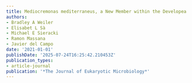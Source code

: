 ```yaml
---
title: Mediocremonas mediterraneus, a New Member within the Developea
authors:
- Bradley A Weiler
- Elisabet L Sà
- Michael E Sieracki
- Ramon Massana
- Javier del Campo
date: '2021-01-01'
publishDate: '2025-07-24T16:25:42.210453Z'
publication_types:
- article-journal
publication: '*The Journal of Eukaryotic Microbiology*'
---
```

